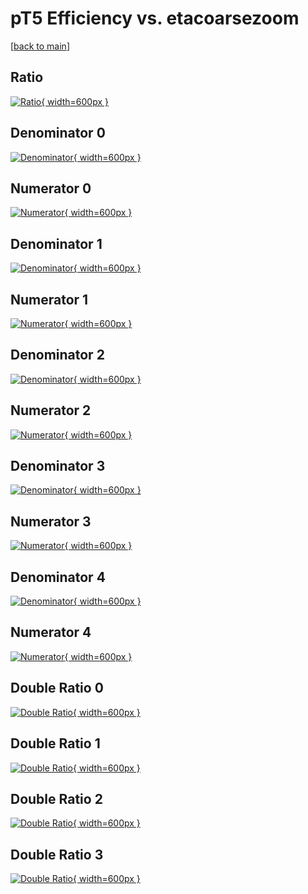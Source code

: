 # pT5 Efficiency vs. etacoarsezoom

[[back to main](./)]



## Ratio

[![Ratio](../mtv/var/pT5_vtr_13_0_eff_etacoarsezoom.png){ width=600px }](../mtv/var/pT5_vtr_13_0_eff_etacoarsezoom.pdf)

## Denominator 0

[![Denominator](../mtv/den/pT5_vtr_13_0_eff_etacoarsezoom_den0.png){ width=600px }](../mtv/den/pT5_vtr_13_0_eff_etacoarsezoom_den0.pdf)

## Numerator 0

[![Numerator](../mtv/num/pT5_vtr_13_0_eff_etacoarsezoom_num0.png){ width=600px }](../mtv/num/pT5_vtr_13_0_eff_etacoarsezoom_num0.pdf)

## Denominator 1

[![Denominator](../mtv/den/pT5_vtr_13_0_eff_etacoarsezoom_den1.png){ width=600px }](../mtv/den/pT5_vtr_13_0_eff_etacoarsezoom_den1.pdf)

## Numerator 1

[![Numerator](../mtv/num/pT5_vtr_13_0_eff_etacoarsezoom_num1.png){ width=600px }](../mtv/num/pT5_vtr_13_0_eff_etacoarsezoom_num1.pdf)

## Denominator 2

[![Denominator](../mtv/den/pT5_vtr_13_0_eff_etacoarsezoom_den2.png){ width=600px }](../mtv/den/pT5_vtr_13_0_eff_etacoarsezoom_den2.pdf)

## Numerator 2

[![Numerator](../mtv/num/pT5_vtr_13_0_eff_etacoarsezoom_num2.png){ width=600px }](../mtv/num/pT5_vtr_13_0_eff_etacoarsezoom_num2.pdf)

## Denominator 3

[![Denominator](../mtv/den/pT5_vtr_13_0_eff_etacoarsezoom_den3.png){ width=600px }](../mtv/den/pT5_vtr_13_0_eff_etacoarsezoom_den3.pdf)

## Numerator 3

[![Numerator](../mtv/num/pT5_vtr_13_0_eff_etacoarsezoom_num3.png){ width=600px }](../mtv/num/pT5_vtr_13_0_eff_etacoarsezoom_num3.pdf)

## Denominator 4

[![Denominator](../mtv/den/pT5_vtr_13_0_eff_etacoarsezoom_den4.png){ width=600px }](../mtv/den/pT5_vtr_13_0_eff_etacoarsezoom_den4.pdf)

## Numerator 4

[![Numerator](../mtv/num/pT5_vtr_13_0_eff_etacoarsezoom_num4.png){ width=600px }](../mtv/num/pT5_vtr_13_0_eff_etacoarsezoom_num4.pdf)

## Double Ratio 0

[![Double Ratio](../mtv/ratio/pT5_vtr_13_0_eff_etacoarsezoom_ratio0.png){ width=600px }](../mtv/ratio/pT5_vtr_13_0_eff_etacoarsezoom_ratio0.pdf)

## Double Ratio 1

[![Double Ratio](../mtv/ratio/pT5_vtr_13_0_eff_etacoarsezoom_ratio1.png){ width=600px }](../mtv/ratio/pT5_vtr_13_0_eff_etacoarsezoom_ratio1.pdf)

## Double Ratio 2

[![Double Ratio](../mtv/ratio/pT5_vtr_13_0_eff_etacoarsezoom_ratio2.png){ width=600px }](../mtv/ratio/pT5_vtr_13_0_eff_etacoarsezoom_ratio2.pdf)

## Double Ratio 3

[![Double Ratio](../mtv/ratio/pT5_vtr_13_0_eff_etacoarsezoom_ratio3.png){ width=600px }](../mtv/ratio/pT5_vtr_13_0_eff_etacoarsezoom_ratio3.pdf)

